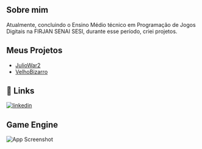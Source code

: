## Sobre mim
Atualmente, concluindo o Ensino Médio técnico em Programação de Jogos Digitais na FIRJAN SENAI SESI, durante esse período, criei projetos.
## Meus Projetos

 - [JulioWar2](https://theoramoa.itch.io/julio-war-2)
 - [VelhoBizarro](https://theoramoa.itch.io/velho-bizarro)

## 🔗 Links
[![linkedin](https://img.shields.io/badge/linkedin-0A66C2?style=for-the-badge&logo=linkedin&logoColor=white)](https://www.linkedin.com/in/arthur-fontes-81bb732a3/)
## Game Engine

![App Screenshot](https://tse3.mm.bing.net/th?id=OIP.-9IMVwK227wl3OV8fUOCewHaEK&pid=Api&P=0&h=200)
